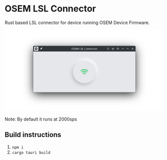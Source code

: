 # OSEM LSL Connector

Rust based LSL connector for device running OSEM Device Firmware.

![OSEM LSL Connector](app.png)

Note: By default it runs at 2000sps

## Build instructions

1. `npm i`
2. `cargo tauri build`
